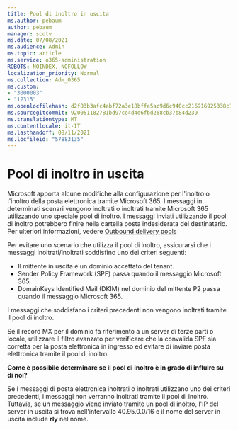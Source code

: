 ```yaml
---
title: Pool di inoltro in uscita
ms.author: pebaum
author: pebaum
manager: scotv
ms.date: 07/08/2021
ms.audience: Admin
ms.topic: article
ms.service: o365-administration
ROBOTS: NOINDEX, NOFOLLOW
localization_priority: Normal
ms.collection: Adm_O365
ms.custom:
- "3000003"
- "12315"
ms.openlocfilehash: d2f83b3afc4abf72a3e18bffe5ac9d6c940cc216916925338c18f0fb8a39948a
ms.sourcegitcommit: 920051182781bd97ce4d4d6fbd268cb37b84d239
ms.translationtype: MT
ms.contentlocale: it-IT
ms.lasthandoff: 08/11/2021
ms.locfileid: "57883135"
---
```

# <a name="outbound-relay-pool"></a>Pool di inoltro in uscita

Microsoft apporta alcune modifiche alla configurazione per l'inoltro o l'inoltro della posta elettronica tramite Microsoft 365. I messaggi in determinati scenari vengono inoltrati o inoltrati tramite Microsoft 365 utilizzando uno speciale pool di inoltro. I messaggi inviati utilizzando il pool di inoltro potrebbero finire nella cartella posta indesiderata del destinatario. Per ulteriori informazioni, vedere [Outbound delivery pools](https://docs.microsoft.com/microsoft-365/security/office-365-security/high-risk-delivery-pool-for-outbound-messages#relay-pool)

Per evitare uno scenario che utilizza il pool di inoltro, assicurarsi che i messaggi inoltrati/inoltrati soddisfino uno dei criteri seguenti:

- Il mittente in uscita è un dominio accettato del tenant.
- Sender Policy Framework (SPF) passa quando il messaggio Microsoft 365.
- DomainKeys Identified Mail (DKIM) nel dominio del mittente P2 passa quando il messaggio Microsoft 365.
 
I messaggi che soddisfano i criteri precedenti non vengono inoltrati tramite il pool di inoltro.

Se il record MX per il dominio fa riferimento a un server di terze parti o locale, utilizzare il filtro avanzato per verificare che la convalida SPF sia corretta per la posta elettronica in ingresso ed evitare di inviare posta elettronica tramite il pool di inoltro.

**Come è possibile determinare se il pool di inoltro è in grado di influire su di noi?**

Se i messaggi di posta elettronica inoltrati o inoltrati utilizzano uno dei criteri precedenti, i messaggi non verranno inoltrati tramite il pool di inoltro. Tuttavia, se un messaggio viene inviato tramite un pool di inoltro, l'IP del server in uscita si trova nell'intervallo 40.95.0.0/16 e il nome del server in uscita include **rly** nel nome.

